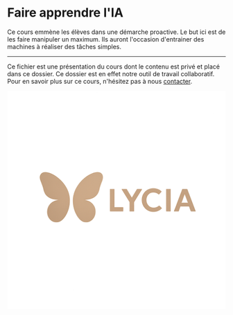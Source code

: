 # Faire apprendre l'IA

Ce cours emmène les élèves dans une démarche proactive. Le but ici est de les faire manipuler un maximum. Ils auront l'occasion d'entrainer des machines à réaliser des tâches simples. 

---

Ce fichier est une présentation du cours dont le contenu est privé et placé dans ce dossier. Ce dossier est en effet notre outil de travail collaboratif. Pour en savoir plus sur ce cours, n'hésitez pas à nous [contacter](mailto:lycia.formation@gmail.com). 

![Logo](../Resources/Lycia_logo_transparent_bg.png)

